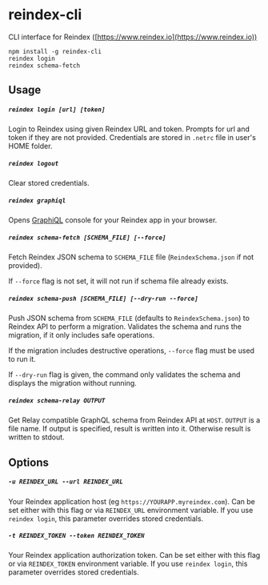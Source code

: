 # reindex-cli

CLI interface for Reindex ([https://www.reindex.io](https://www.reindex.io))

```
npm install -g reindex-cli
reindex login
reindex schema-fetch
```

## Usage

##### `reindex login [url] [token]`

Login to Reindex using given Reindex URL and token. Prompts for url and token if
they are not provided. Credentials are stored in `.netrc` file in user's HOME
folder.

##### `reindex logout`

Clear stored credentials.

##### `reindex graphiql`

Opens [GraphiQL](https://github.com/graphql/graphiql) console for your
Reindex app in your browser.

##### `reindex schema-fetch [SCHEMA_FILE] [--force]`

Fetch Reindex JSON schema to `SCHEMA_FILE` file (`ReindexSchema.json` if not
provided).

If `--force` flag is not set, it will not run if schema file already exists.

##### `reindex schema-push [SCHEMA_FILE] [--dry-run --force]`

Push JSON schema from `SCHEMA_FILE` (defaults to `ReindexSchema.json`)
to Reindex API to perform a migration. Validates the schema and runs the
migration, if it only includes safe operations.

If the migration includes destructive operations, `--force` flag must be used
to run it.

If `--dry-run` flag is given, the command only validates the schema
and displays the migration without running.

##### `reindex schema-relay OUTPUT`

Get Relay compatible GraphQL schema from Reindex API at `HOST`. `OUTPUT` is a
file name. If output is specified, result is written into it. Otherwise result
is written to stdout.

## Options

##### `-u REINDEX_URL --url REINDEX_URL`

Your Reindex application host (eg `https://YOURAPP.myreindex.com`). Can be set
either with this flag or via `REINDEX_URL` environment variable. If you use
`reindex login`, this parameter overrides stored credentials.

##### `-t REINDEX_TOKEN --token REINDEX_TOKEN`

Your Reindex application authorization token. Can be set
either with this flag or via `REINDEX_TOKEN` environment variable. If you use
`reindex login`, this parameter overrides stored credentials.

